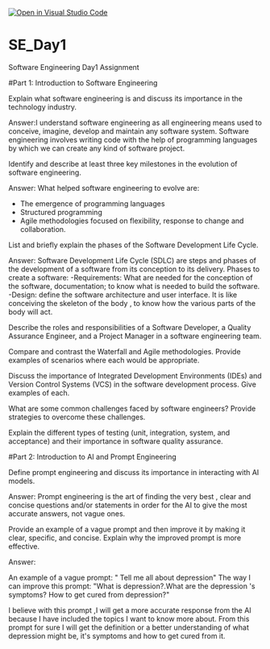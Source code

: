 [![Open in Visual Studio Code](https://classroom.github.com/assets/open-in-vscode-2e0aaae1b6195c2367325f4f02e2d04e9abb55f0b24a779b69b11b9e10269abc.svg)](https://classroom.github.com/online_ide?assignment_repo_id=18401303&assignment_repo_type=AssignmentRepo)
# SE_Day1
Software Engineering Day1 Assignment

#Part 1: Introduction to Software Engineering

Explain what software engineering is and discuss its importance in the technology industry.


Answer:I understand software engineering as all engineering means used to conceive, imagine, develop and maintain any software system. Software engineering involves writing code with the help of programming languages by which we can create any kind of software project.


Identify and describe at least three key milestones in the evolution of software engineering.

Answer:
What helped software engineering to evolve are:
- The emergence of programming languages
- Structured programming
- Agile methodologies focused on flexibility, response to change and collaboration.

List and briefly explain the phases of the Software Development Life Cycle.

Answer:
Software Development Life Cycle (SDLC) are steps and phases of the development of a software from its conception to its delivery. Phases to create a software: 
-Requirements:  What are needed for the conception of the software, documentation; to know what is needed to build the software.
-Design: define the software architecture and user interface. It is like conceiving the skeleton of the body , to know how the various parts of the body will act.

Describe the roles and responsibilities of a Software Developer, a Quality Assurance Engineer, and a Project Manager in a software engineering team.



Compare and contrast the Waterfall and Agile methodologies. Provide examples of scenarios where each would be appropriate.




Discuss the importance of Integrated Development Environments (IDEs) and Version Control Systems (VCS) in the software development process. Give examples of each.


What are some common challenges faced by software engineers? Provide strategies to overcome these challenges.


Explain the different types of testing (unit, integration, system, and acceptance) and their importance in software quality assurance.


#Part 2: Introduction to AI and Prompt Engineering


Define prompt engineering and discuss its importance in interacting with AI models.

Answer:
Prompt engineering is the art of finding the very best , clear and concise questions and/or statements in order for the AI to give the most accurate answers, not vague ones.


Provide an example of a vague prompt and then improve it by making it clear, specific, and concise. Explain why the improved prompt is more effective.

Answer:

An example of a vague prompt:
" Tell me all about depression"
The way I can improve this prompt:
"What is depression?.What are the depression 's symptoms? How to get cured from depression?"

I believe with this prompt ,I will get a more accurate response from the AI because I have included the topics I want to know more about. From this prompt for sure I will get the definition or a better understanding of what depression might be, it's symptoms and how to get cured from it.
